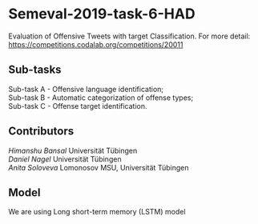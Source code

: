 # Semeval-2019-task-6-HAD
Evaluation of Offensive Tweets with target Classification. For more detail: https://competitions.codalab.org/competitions/20011

## Sub-tasks

Sub-task A - Offensive language identification;  <br/>
Sub-task B - Automatic categorization of offense types; <br/>
Sub-task C - Offense target identification.  <br/>

## Contributors 
*Himanshu Bansal* Universität Tübingen <br/>
*Daniel Nagel* Universität Tübingen <br/>
*Anita Soloveva*  Lomonosov MSU, Universität Tübingen <br/>

## Model

We are using Long short-term memory (LSTM) model


